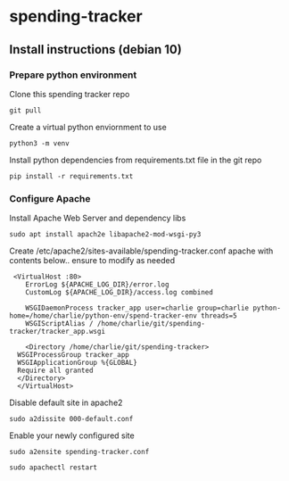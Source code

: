 # spending-tracker

## Install instructions (debian 10)

### Prepare python environment

Clone this spending tracker repo

  <code>git pull <thisrepo></code>
  
Create a virtual python enviornment to use

  <code>python3 -m venv <your environment></code>
  
Install python dependencies from requirements.txt file in the git repo

  <code>pip install -r requirements.txt</code>
  
### Configure Apache
Install Apache Web Server and dependency libs

<code>sudo apt install apach2e libapache2-mod-wsgi-py3</code>

Create /etc/apache2/sites-available/spending-tracker.conf apache with contents below.. ensure to modify as needed

```
 <VirtualHost :80>
    ErrorLog ${APACHE_LOG_DIR}/error.log
    CustomLog ${APACHE_LOG_DIR}/access.log combined

    WSGIDaemonProcess tracker_app user=charlie group=charlie python-home=/home/charlie/python-env/spend-tracker-env threads=5
    WSGIScriptAlias / /home/charlie/git/spending-tracker/tracker_app.wsgi

    <Directory /home/charlie/git/spending-tracker>
  WSGIProcessGroup tracker_app
  WSGIApplicationGroup %{GLOBAL}
  Require all granted
  </Directory>
  </VirtualHost>
```

Disable default site in apache2

<code>sudo a2dissite 000-default.conf</code>

Enable your newly configured site

<code>sudo a2ensite spending-tracker.conf</code>

<code>sudo apachectl restart</code>
